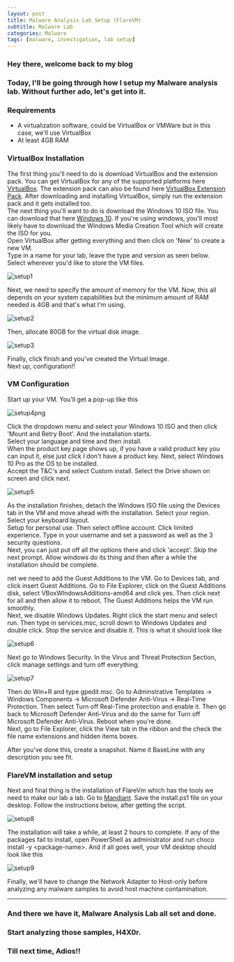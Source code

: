 ```yaml
---
layout: post
title: Malware Analysis Lab Setup (FlareVM)
subtitle: Malware Lab
categories: Malware
tags: [malware, investigation, lab setup]
---
```


### Hey there, welcome back to my blog
### Today, I'll be going through how I setup my Malware analysis lab. Without further ado, let's get into it.

### Requirements
- A virtualization software, could be VirtualBox or VMWare but in this case, we'll use VirtualBox
- At least 4GB RAM

### VirtualBox Installation
The first thing you'll need to do is download VirtualBox and the extension pack. You can get VirtualBox for any of the supported platforms here [VirtualBox](https://www.virtualbox.org/wiki/Downloads). The extension pack can also be found here [VirtualBox Extension Pack](https://download.virtualbox.org/virtualbox/7.0.8/Oracle_VM_VirtualBox_Extension_Pack-7.0.8.vbox-extpack). After downloading and installing VirtualBox, simply run the extension pack and it gets installed too.\
The next thing you'll want to do is download the Windows 10 ISO file. You can download that here [Windows 10](https://www.microsoft.com/en-us/software-download/windows10). If you're using windows, you'll most likely have to download the Windows Media Creation Tool which will create the ISO for you.\
Open VirtualBox after getting everything and then click on 'New' to create a new VM.\
Type in a name for your lab, leave the type and version as seen below. Select wherever you'd like to store the VM files.

![setup1](https://github.com/user-attachments/assets/f022de57-6216-4dbe-945f-2f7df981dd3c)

Next, we need to specify the amount of memory for the VM. Now, this all depends on your system capabilities but the minimum amount of RAM needed is 4GB and that's what I'm using.

![setup2](https://github.com/user-attachments/assets/3a575394-7cf7-4ec2-880f-67add2e03283)

Then, allocate 80GB for the virtual disk image.

![setup3](https://github.com/user-attachments/assets/23594aeb-0b16-4cee-907d-4fc5f1240d92)

Finally, click finish and you've created the Virtual Image.\
Next up, configuration!!

### VM Configuration
Start up your VM. You'll get a pop-up like this

![setup4png](https://github.com/user-attachments/assets/bfccd0d2-872c-4c43-a742-8ed96532484c)

Click the dropdown menu and select your Windows 10 ISO and then click 'Mount and Retry Boot'. And the installation starts.\
Select your language and time and then install.\
When the product key page shows up, if you have a valid product key you can input it, else just click I don't have a product key. Next, select Windows 10 Pro as the OS to be installed.\
Accept the T&C's and select Custom install. Select the Drive shown on screen and click next.

![setup5](https://github.com/user-attachments/assets/59e396a0-a597-4792-8a1a-d497cde0dd8f)

As the installation finishes, detach the Windows ISO file using the Devices tab in the VM and move ahead with the installation. Select your region. Select your keyboard layout.\
Setup for personal use. Then select offline account. Click limited experience. Type in your username and set a password as well as the 3 security questions.\
Next, you can just put off all the options there and click 'accept'. Skip the next prompt. Allow windows do its thing and then after a while the installation should be complete.

net we need to add the Guest Additions to the VM. Go to Devices tab, and click insert Guest Additions. Go to File Explorer, click on the Guest Additions disk, select VBoxWIndowsAdditions-amd64 and click yes. Then click next for all and then allow it to reboot. The Guest Additions helps the VM run smoothly.\
Next, we disable Windows Updates. Right click the start menu and select run. Then type in services.msc, scroll down to Windows Updates and double click. Stop the service and disable it. This is what it should look like

![setup6](https://github.com/user-attachments/assets/6f6bb708-e604-4070-9f2d-0dfd19239d20)

Next go to Windows Security. In the Virus and Threat Protection Section, click manage settings and turn off everything.

![setup7](https://github.com/user-attachments/assets/4564fe5e-8097-4654-8820-0bcae2f5266d)

Then do Win+R and type gpedit.msc. Go to Adminstrative Templates -> Windows Components -> Microsoft Defender Anti-Virus -> Real-Time Protection. Then select Turn off Real-Time protection and enable it. Then go back to Microsoft Defender Anti-Virus and do the same for Turn off Microsoft Defender Anti-Virus. Reboot when you're done.\
Next, go to File Explorer, click the View tab in the ribbon and the check the file name extensions and hidden items boxes.

After you've done this, create a snapshot. Name it BaseLine with any description you see fit.

### FlareVM installation and setup
Next and final thing is the installation of FlareVm which has the tools we need to make our lab a lab. Go to [Mandiant](https://github.com/mandiant/flare-vm). Save the install.ps1 file on your desktop. Follow the instructions below, after getting the script.

![setup8](https://github.com/user-attachments/assets/f647c52b-48a2-4963-aa0c-cd721c5ef9a0)

The installation will take a while, at least 2 hours to complete.
If any of the packages fail to install, open PowerShell as administrator and run choco install -y \<package-name>.
And if all goes well, your VM desktop should look like this

![setup9](https://github.com/user-attachments/assets/1dd47c7a-99fa-4f5e-ba2f-e9c10dfeaa31)
 
Finally, we'll have to change the Network Adapter to Host-only before analyzing any malware samples to avoid host machine contamination.
 
***
### And there we have it, Malware Analysis Lab all set and done.
### Start analyzing those samples, H4X0r.
### Till next time, Adios!!

